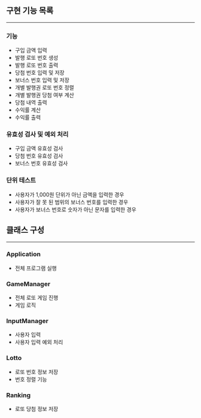 ## 구현 기능 목록

-----

### 기능

- 구입 금액 입력
- 발행 로또 번호 생성
- 발행 로또 번호 출력
- 당첨 번호 입력 및 저장
- 보너스 번호 입력 및 저장
- 개별 발행권 로또 번호 정렬
- 개별 발행권 당첨 여부 계산
- 당첨 내역 출력
- 수익률 계산
- 수익률 출력

### 유효성 검사 및 예외 처리

- 구입 금액 유효성 검사
- 당첨 번호 유효성 검사
- 보너스 번호 유효성 검사

### 단위 테스트

- 사용자가 1,000원 단위가 아닌 금액을 입력한 경우
- 사용자가 잘 못 된 범위의 보너스 번호를 입력한 경우
- 사용자가 보너스 번호로 숫자가 아닌 문자를 입력한 경우

## 클래스 구성

---

### Application

- 전체 프로그램 실행

### GameManager

- 전체 로또 게임 진행
- 게임 로직

### InputManager

- 사용자 입력
- 사용자 입력 예외 처리

### Lotto

- 로또 번호 정보 저장
- 번호 정렬 기능

### Ranking

- 로또 당첨 정보 저장